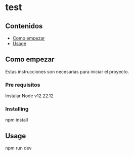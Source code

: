 # test

## Contenidos

- [Como empezar](#getting_started)
- [Usage](#usage)

## Como empezar <a name = "getting_started"></a>

Estas instrucciones son necesarias para iniciar el proyecto.

### Pre requisitos

Instalar Node v12.22.12

### Installing

npm install

## Usage <a name = "usage"></a>

npm run dev
